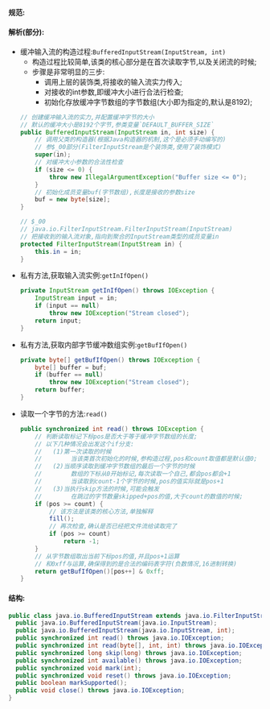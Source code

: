 #### 规范:  

#### 解析(部分):  
- 缓冲输入流的构造过程:`BufferedInputStream(InputStream, int)`  
  - 构造过程比较简单,该类的核心部分是在首次读取字节,以及关闭流的时候;  
  - 步骤是非常明显的三步:  
    - 调用上层的装饰类,将接收的输入流实力传入;  
    - 对接收的int参数,即缓冲大小进行合法行检查;  
    - 初始化存放缓冲字节数组的字节数组(大小即为指定的,默认是8192);  
  ```java
  // 创建缓冲输入流的实力,并配置缓冲字节的大小
  // 默认的缓冲大小是8192个字节,参类变量`DEFAULT_BUFFER_SIZE`  
  public BufferedInputStream(InputStream in, int size) {
      // 调用父类的构造器(根据Java构造器的机制,这个是必须手动编写的)
      // 参$_00部分(FilterInputStream是个装饰类,使用了装饰模式)
      super(in);
      // 对缓冲大小参数的合法性检查
      if (size <= 0) {
          throw new IllegalArgumentException("Buffer size <= 0");
      }
      // 初始化成员变量buf(字节数组),长度是接收的参数size
      buf = new byte[size];
  }

  // $_00
  // java.io.FilterInputStream.FilterInputStream(InputStream)
  // 把接收到的输入流对象,指向到聚合的InputStream类型的成员变量in
  protected FilterInputStream(InputStream in) {
      this.in = in;
  }
  ```  
- 私有方法,获取输入流实例:`getInIfOpen()`  
  ```java
  private InputStream getInIfOpen() throws IOException {
      InputStream input = in;
      if (input == null)
          throw new IOException("Stream closed");
      return input;
  }
  ```  
- 私有方法,获取内部字节缓冲数组实例:`getBufIfOpen()`  
  ```java
  private byte[] getBufIfOpen() throws IOException {
      byte[] buffer = buf;
      if (buffer == null)
          throw new IOException("Stream closed");
      return buffer;
  }
  ```  
- 读取一个字节的方法:`read()`  
  ```java
  public synchronized int read() throws IOException {
      // 判断读取标记下标pos是否大于等于缓冲字节数组的长度;  
      // 以下几种情况会出发这个if分支:  
      //   (1)第一次读取的时候
      //        当该类首次初始化的时候,参构造过程,pos和count取值都是默认值0;  
      //   (2)当顺序读取到缓冲字节数组的最后一个字节的时候
      //        数组的下标从0开始标记,每次读取一个自己,都会pos都会+1
      //        当读取到count-1个字节的时候,pos的值实际就是pos+1
      //   (3)当执行skip方法的时候,可能会触发
      //        在跳过的字节数量skipped+pos的值,大于count的数值的时候;  
      if (pos >= count) {
          // 该方法是该类的核心方法,单独解释
          fill();
          // 再次检查,确认是否已经把文件流给读取完了
          if (pos >= count)
              return -1;
      }
      // 从字节数组取出当前下标pos的值,并且pos+1运算
      // 和0xff与运算,确保得到的是合法的编码表字符(负数情况,16进制转换)
      return getBufIfOpen()[pos++] & 0xff;
  }
   ```  

#### 结构:  
```java
public class java.io.BufferedInputStream extends java.io.FilterInputStream {
  public java.io.BufferedInputStream(java.io.InputStream);
  public java.io.BufferedInputStream(java.io.InputStream, int);
  public synchronized int read() throws java.io.IOException;
  public synchronized int read(byte[], int, int) throws java.io.IOException;
  public synchronized long skip(long) throws java.io.IOException;
  public synchronized int available() throws java.io.IOException;
  public synchronized void mark(int);
  public synchronized void reset() throws java.io.IOException;
  public boolean markSupported();
  public void close() throws java.io.IOException;
}
```  
